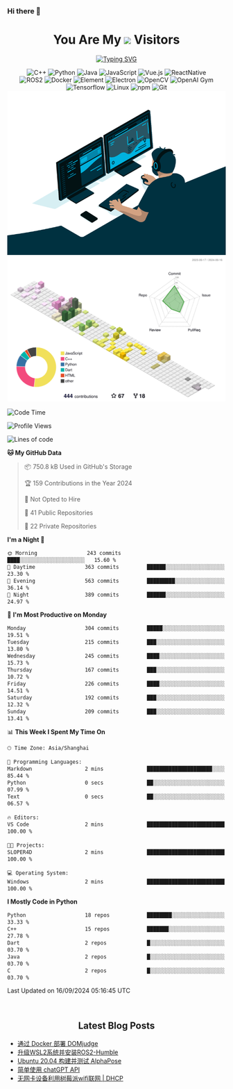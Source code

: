 ### Hi there 👋

<div align="center">
  <h1>
    You Are My <img src="https://profile-counter.glitch.me/fateryu/count.svg"> Visitors
  </h1>
  <!--<img align="center" src="https://github-readme-stats-git-masterrstaa-rickstaa.vercel.app/api?username=FaterYU&show_icons=true&count_private=true"/>-->

  <a href="https://git.io/typing-svg"><img src="https://readme-typing-svg.demolab.com?font=Fira+Code&pause=500&center=true&vCenter=true&random=false&width=435&lines=Talk+is+cheap.+Show+me+the+code." alt="Typing SVG" /></a>

  <img src="https://img.shields.io/badge/C++-512BD4?style=flat-square&logo=cplusplus&logoColor=ffffff" alt="C++">
  <img src="https://img.shields.io/badge/-Python-37A6AB?style=flat-square&logo=python&logoColor=ffffff" alt="Python">
  <img src="https://img.shields.io/badge/-Java-007396?style=flat-square&logo=java&logoColor=ffffff" alt="Java">
  <img src="https://img.shields.io/badge/JavaScript-F7DF1E?style=flat-square&logo=JavaScript&logoColor=ffffff" alt="JavaScript">
  <img src="https://img.shields.io/badge/-Vue.js-4FC08D?style=flat-square&logo=Vue.js&logoColor=ffffff" alt="Vue.js">
  <img src="https://img.shields.io/badge/ReactNative-813144?style=flat-square&logo=react&logoColor=ffffff" alt="ReactNative">
  </br>
  <img src="https://img.shields.io/badge/-ROS2-8DD6F9?style=flat-square&logo=ros&logoColor=ffffff" alt="ROS2">
  <img src="https://img.shields.io/badge/Docker-2496ED?style=flat-square&logo=docker&logoColor=ffffff" alt="Docker">
  <img src="https://img.shields.io/badge/-Element-02845A?style=flat-square&logo=electron&logoColor=ffffff" alt="Element">
  <img src="https://img.shields.io/badge/-Electron-002D71?style=flat-square&logo=element&logoColor=ffffff" alt="Electron">
  <img src="https://img.shields.io/badge/-OpenCV-361522?style=flat-square&logo=opencv&logoColor=ffffff" alt="OpenCV">
  <img src="https://img.shields.io/badge/-OpenAIGym-91302E?style=flat-square&logo=openaigym&logoColor=ffffff" alt="OpenAI Gym">
  </br>
  <img src="https://img.shields.io/badge/-Tensorflow-204366?style=flat-square&logo=tensorflow&logoColor=ffffff" alt="Tensorflow">
  <img src="https://img.shields.io/badge/-Linux-333333?style=flat-square&logo=linux&logoColor=white" alt="Linux">
  <img src="https://img.shields.io/badge/-NPM-CB3837?style=flat-square&logo=npm&logoColor=white" alt="npm">
  <img src="https://img.shields.io/badge/-Git-f05032?style=flat-square&logo=git&logoColor=white" alt="Git">
  </br>
  <img alt="GIF" src="./code.gif?raw=true" />
  </br>
  <!--<img src="https://github-readme-stats.vercel.app/api/top-langs/?username=fateryu&hide=HTML&langs_count=5">-->
  <img src="./profile-3d-contrib/profile-south-season-animate.svg">
  </br>
</div>

<!--START_SECTION:waka-->
![Code Time](http://img.shields.io/badge/Code%20Time-317%20hrs-blue)

![Profile Views](http://img.shields.io/badge/Profile%20Views-2-blue)

![Lines of code](https://img.shields.io/badge/From%20Hello%20World%20I%27ve%20Written-12.2%20million%20lines%20of%20code-blue)

**🐱 My GitHub Data** 

> 📦 750.8 kB Used in GitHub's Storage 
 > 
> 🏆 159 Contributions in the Year 2024
 > 
> 🚫 Not Opted to Hire
 > 
> 📜 41 Public Repositories 
 > 
> 🔑 22 Private Repositories 
 > 
**I'm a Night 🦉** 

```text
🌞 Morning                243 commits         ████░░░░░░░░░░░░░░░░░░░░░   15.60 % 
🌆 Daytime                363 commits         ██████░░░░░░░░░░░░░░░░░░░   23.30 % 
🌃 Evening                563 commits         █████████░░░░░░░░░░░░░░░░   36.14 % 
🌙 Night                  389 commits         ██████░░░░░░░░░░░░░░░░░░░   24.97 % 
```
📅 **I'm Most Productive on Monday** 

```text
Monday                   304 commits         █████░░░░░░░░░░░░░░░░░░░░   19.51 % 
Tuesday                  215 commits         ███░░░░░░░░░░░░░░░░░░░░░░   13.80 % 
Wednesday                245 commits         ████░░░░░░░░░░░░░░░░░░░░░   15.73 % 
Thursday                 167 commits         ███░░░░░░░░░░░░░░░░░░░░░░   10.72 % 
Friday                   226 commits         ████░░░░░░░░░░░░░░░░░░░░░   14.51 % 
Saturday                 192 commits         ███░░░░░░░░░░░░░░░░░░░░░░   12.32 % 
Sunday                   209 commits         ███░░░░░░░░░░░░░░░░░░░░░░   13.41 % 
```


📊 **This Week I Spent My Time On** 

```text
🕑︎ Time Zone: Asia/Shanghai

💬 Programming Languages: 
Markdown                 2 mins              █████████████████████░░░░   85.44 % 
Python                   0 secs              ██░░░░░░░░░░░░░░░░░░░░░░░   07.99 % 
Text                     0 secs              ██░░░░░░░░░░░░░░░░░░░░░░░   06.57 % 

🔥 Editors: 
VS Code                  2 mins              █████████████████████████   100.00 % 

🐱‍💻 Projects: 
SLOPER4D                 2 mins              █████████████████████████   100.00 % 

💻 Operating System: 
Windows                  2 mins              █████████████████████████   100.00 % 
```

**I Mostly Code in Python** 

```text
Python                   18 repos            ████████░░░░░░░░░░░░░░░░░   33.33 % 
C++                      15 repos            ███████░░░░░░░░░░░░░░░░░░   27.78 % 
Dart                     2 repos             █░░░░░░░░░░░░░░░░░░░░░░░░   03.70 % 
Java                     2 repos             █░░░░░░░░░░░░░░░░░░░░░░░░   03.70 % 
C                        2 repos             █░░░░░░░░░░░░░░░░░░░░░░░░   03.70 % 
```




 Last Updated on 16/09/2024 05:16:45 UTC
<!--END_SECTION:waka-->

<div align="center">
  </br>
  <h2>
    Latest Blog Posts
  </h2>
</div>

<!-- BLOGPOSTS:START -->
- [通过 Docker 部署 DOMjudge](https://fater.top/record/domjudge-docker-config/)
- [升级WSL2系统并安装ROS2-Humble](https://fater.top/record/upgrade-wsl-system-install-ros2-humble/)
- [Ubuntu 20.04 构建并测试 AlphaPose](https://fater.top/usage/build-test-alphapose/)
- [简单使用 chatGPT API](https://fater.top/usage/use-chatgpt-api/)
- [无网卡设备利用树莓派wifi联网 | DHCP](https://fater.top/record/raspi-relay-wifi/)
<!-- BLOGPOSTS:END -->
